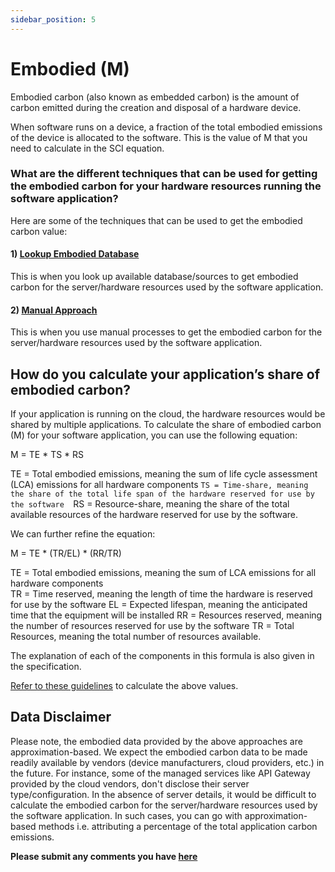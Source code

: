 ```yaml
---
sidebar_position: 5
---
```


# Embodied (M)

Embodied carbon (also known as embedded carbon) is the amount of carbon emitted during the creation and disposal of a hardware device.

When software runs on a device, a fraction of the total embodied emissions of the device is allocated to the software. This is the value of M that you need to calculate in the SCI equation.

### What are the different techniques that can be used for getting the embodied carbon for your hardware resources running the software application?

Here are some of the techniques that can be used to get the embodied carbon value:

#### 1) [ Lookup Embodied Database ](Datasets.md)
 This is when you look up available database/sources to get embodied carbon for the server/hardware resources used by the software application.

#### 2) [ Manual Approach  ](ManualEmbodiedLookupProcess.md)
This is when you use manual processes to get the embodied carbon for the server/hardware resources used by the software application.

## How do you calculate your application’s share of embodied carbon?​

If your application is running on the cloud, the hardware resources would be shared by multiple applications. To calculate the share of embodied carbon (M) for your software application, you can use the following equation:

M = TE * TS * RS

TE = Total embodied emissions, meaning the sum of life cycle assessment (LCA) emissions for all hardware components 
`TS = Time-share, meaning the share of the total life span of the hardware reserved for use by the software 
`RS = Resource-share, meaning the share of the total available resources of the hardware reserved for use by the software.

We can further refine the equation:

M = TE * (TR/EL) * (RR/TR)

TE = Total embodied emissions, meaning the sum of LCA emissions for all hardware components  
TR = Time reserved, meaning the length of time the hardware is reserved for use by the software 
EL = Expected lifespan, meaning the anticipated time that the equipment will be installed
RR = Resources reserved, meaning the number of resources reserved for use by the software
TR = Total Resources, meaning the total number of resources available.

The explanation of each of the components in this formula is also given in the specification.

[Refer to these guidelines](https://sci-guide.greensoftware.foundation/M/MSubCalculations) to calculate the above values.

## Data Disclaimer
Please note, the embodied data provided by the above approaches are approximation-based. We expect the embodied carbon data to be made readily available by vendors (device manufacturers, cloud providers, etc.) in the future. For instance, some of the managed services like API Gateway provided by the cloud vendors, don't disclose their server type/configuration. In the absence of server details, it would be difficult to calculate the embodied carbon for the server/hardware resources used by the software application. In such cases, you can go with approximation-based methods i.e. attributing a percentage of the total application carbon emissions.

**Please submit any comments you have [here](https://github.com/Green-Software-Foundation/sci-data/issues/new?assignees=atg-abhishek%2C+srini1978%2C+Henry-WattTime%2C+navveenb&labels=Guidelines+Feedback&template=guidelines-feedback.md&title=Guidelines+Feedback)**
